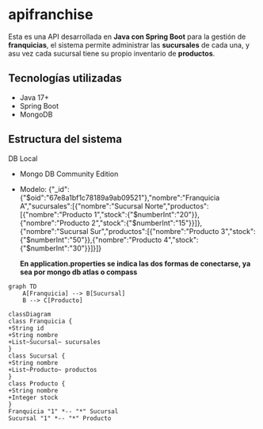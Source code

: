 # apifranchise
Esta es una API desarrollada en **Java con Spring Boot** para la gestión de **franquicias**, el sistema permite administrar las **sucursales** de cada una, y asu vez cada sucursal tiene su propio inventario de **productos**.


##  Tecnologías utilizadas

- Java 17+
- Spring Boot
- MongoDB

##  Estructura del sistema

 DB Local
- Mongo DB Community Edition
- Modelo:
  {"_id":{"$oid":"67e8a1bf1c78189a9ab09521"},"nombre":"Franquicia A","sucursales":[{"nombre":"Sucursal Norte","productos":[{"nombre":"Producto 1","stock":{"$numberInt":"20"}},{"nombre":"Producto 2","stock":{"$numberInt":"15"}}]},{"nombre":"Sucursal Sur","productos":[{"nombre":"Producto 3","stock":{"$numberInt":"50"}},{"nombre":"Producto 4","stock":{"$numberInt":"30"}}]}]}
  
  **En application.properties se indica las dos formas de conectarse, ya sea por mongo db atlas o compass**

```mermaid
graph TD
    A[Franquicia] --> B[Sucursal]
    B --> C[Producto]

classDiagram
class Franquicia {
+String id
+String nombre
+List~Sucursal~ sucursales
}
class Sucursal {
+String nombre
+List~Producto~ productos
}
class Producto {
+String nombre
+Integer stock
}
Franquicia "1" *-- "*" Sucursal
Sucursal "1" *-- "*" Producto


